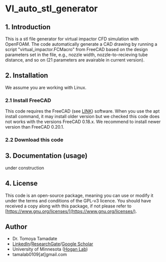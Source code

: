 # VI_auto_stl_generator
## 1. Introduction
This is a stl file generator for virtual impactor CFD simulation with OpenFOAM.  The code automatically generate a CAD drawing by running a script "virtual_impactor.FCMacro" from FreeCAD based on the design parameters set in the file, e.g., nozzle width, nozzle-to-recieving tube distance, and so on (21 parameters are avairable in current version).

## 2. Installation
We assume you are working with Linux.
### 2.1 Install FreeCAD
This code requires the FreeCAD (see [LINK](https://wiki.freecad.org/Installing_on_Linux)) software.  When you use the apt install command, it may install older version but we checked this code does not works with the versions FreeCAD 0.18.x.  We recommend to install newer version than FreeCAD 0.20.1.
### 2.2 Download this code

## 3. Documentation (usage)
under construction

## 4. License
This code is an open-source package, meaning you can use or modify it under the terms and conditions of the GPL-v3 licence. You should have received a copy along with this package, if not please refer to [https://www.gnu.org/licenses/](https://www.gnu.org/licenses/).

## Author
* Dr. Tomoya Tamadate
* [LinkedIn](https://www.linkedin.com/in/tomoya-tamadate-953673142/)/[ResearchGate](https://www.researchgate.net/profile/Tomoya-Tamadate)/[Google Scholar](https://scholar.google.com/citations?user=XXSOgXwAAAAJ&hl=ja)
* University of Minnesota ([Hogan Lab](https://hoganlab.umn.edu/))
* tamalab0109[at]gmail.com

